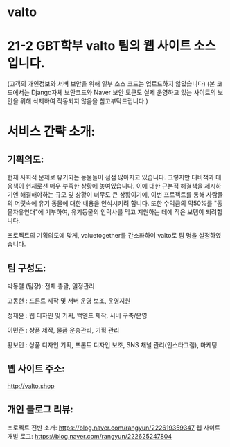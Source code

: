 # valto
# 21-2 GBT학부 valto 팀의 웹 사이트 소스입니다. 

(고객의 개인정보와 서버 보안을 위해 일부 소스 코드는 업로드하지 않았습니다)
(본 코드에서는 Django자체 보안코드와 Naver 보안 토큰도 실제 운영하고 있는 사이트의 보안을 위해 삭제하여 작동되지 않음을 참고부탁드립니다.)

# 서비스 간략 소개:

## 기획의도:
현재 사회적 문제로 유기되는 동물들이 점점 많아지고 있습니다. 그렇지만 대비책과 대응책이 현재로선 매우 부족한 상황에 놓여있습니다. 이에 대한 근본적 해결책을 제시하기엔 해결해야하는 규모 및 상황이 너무도 큰 상황이기에, 이번 프로젝트를 통해 사람들의 머릿속에 유기 동물에 대한 내용을 인식시키려 합니다. 또한 수익금의 약50%를 "동물자유연대"에 기부하여, 유기동물의 안락사를 막고 지원하는 데에 작은 보탬이 되려합니다.

프로젝트의 기획의도에 맞게, valuetogether를 간소화하여 valto로 팀 명을 설정하였습니다.

## 팀 구성도:
  박동렬 (팀장): 전체 총괄, 일정관리
 
  고동현 : 프론트 제작 및 서버 운영 보조, 운영지원
      
  정재윤 : 웹 디자인 및 기획, 백엔드 제작, 서버 구축/운영
      
  이민준 : 상품 제작, 물품 운송관리, 기획 관리 
      
  황보민 : 상품 디자인 기획, 프론트 디자인 보조, SNS 채널 관리(인스타그램), 마케팅 

## 웹 사이트 주소:
http://valto.shop

## 개인 블로그 리뷰:
프로젝트 전반 소개: https://blog.naver.com/rangyun/222619359347
웹 사이트 개발 로그: https://blog.naver.com/rangyun/222625247804
